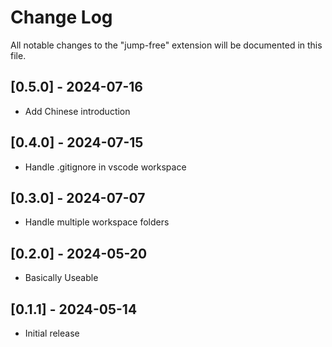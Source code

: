 # Change Log

All notable changes to the "jump-free" extension will be documented in this file.

## [0.5.0] - 2024-07-16

- Add Chinese introduction

## [0.4.0] - 2024-07-15

- Handle .gitignore in vscode workspace

## [0.3.0] - 2024-07-07

- Handle multiple workspace folders

## [0.2.0] - 2024-05-20

- Basically Useable

## [0.1.1] - 2024-05-14

- Initial release
